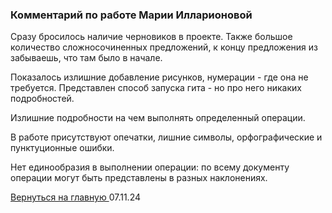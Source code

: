 ### Комментарий по работе Марии Илларионовой

Сразу бросилось наличие черновиков в проекте. Также большое количество сложносочиненных предложений, к концу предложения из забываешь, что там было в начале.

Показалось излишние добавление рисунков, нумерации - где она не требуется. Представлен способ запуска гита - но про него никаких подробностей.

Излишние подробности на чем выполнять определенный операции.

В работе присутствуют опечатки, лишние символы, орфографические и пунктуционные ошибки.

Нет единообразия в выполнении операции: по всему документу операции могут быть представлены в разных наклонениях.

[Вернуться на главную ](Reviews_for_TW.md "Возврат на главную страницу") 
07.11.24